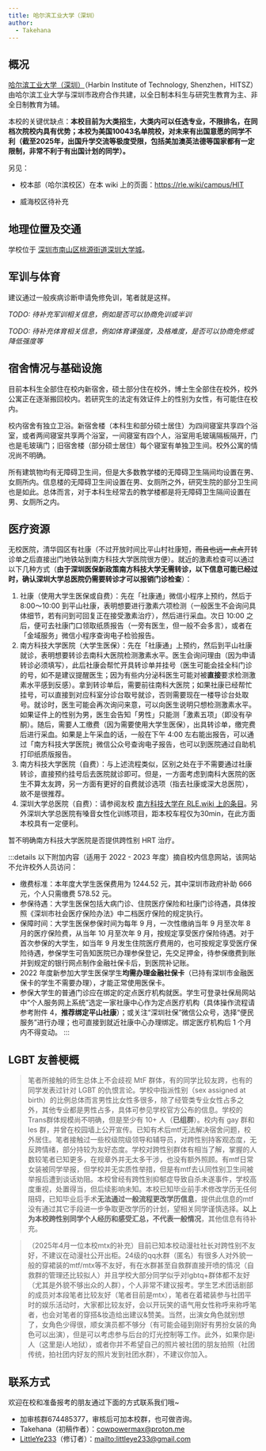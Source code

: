 ```yaml
---
title: 哈尔滨工业大学（深圳）
author:
  - Takehana
---
```


## 概况

[哈尔滨工业大学（深圳）](https://www.hitsz.edu.cn)（Harbin Institute of Technology, Shenzhen，HITSZ）由哈尔滨工业大学与深圳市政府合作共建，以全日制本科生与研究生教育为主、非全日制教育为辅。

本校的关键优缺点：**本校目前为大类招生，大类内可以任选专业，不限排名，在同档次院校内具有优势；本校为美国10043名单院校，对未来有出国意愿的同学不利（截至2025年，出国升学交流等极度受限，包括美加澳英法德等国家都有一定限制，非常不利于有出国计划的同学）。**

另见：

- 校本部（哈尔滨校区）在本 wiki 上的页面：<https://rle.wiki/campus/HIT>

- 威海校区待补充

## 地理位置及交通

学校位于 [深圳市南山区桃源街道深圳大学城](https://amap.com/place/B02F37V7ZQ)。

## 军训与体育

建议通过一般疾病诊断申请免修免训，笔者就是这样。

_TODO: 待补充军训相关信息，例如是否可以协商免训或半训_

_TODO: 待补充体育相关信息，例如体育课强度，及格难度，是否可以协商免修或降低强度等_

## 宿舍情况与基础设施

目前本科生全部住在校内新宿舍，硕士部分住在校外，博士生全部住在校外，校外公寓正在逐渐搬回校内。若研究生的法定有效证件上的性别为女性，有可能住在校内。

校内宿舍有独立卫浴。新宿舍楼（本科生和部分硕士居住）为四间寝室共享四个浴室，或者两间寝室共享两个浴室，一间寝室有四个人，浴室用毛玻璃隔板隔开，门也是毛玻璃门；旧宿舍楼（部分硕士居住）每个寝室有单独卫生间。校外公寓的情况尚不明确。

所有建筑物均有无障碍卫生间，但是大多数教学楼的无障碍卫生隔间均设置在男、女厕所内。信息楼的无障碍卫生间设置在男、女厕所之外，研究生院的部分卫生间也是如此。总体而言，对于本科生经常去的教学楼都是将无障碍卫生隔间设置在男、女厕所之内。

## 医疗资源

无校医院，清华园区有社康（不过开放时间比平山村社康短，~~而且也远一点点~~开转诊单之后直接出门地铁站到南方科技大学医院很方便）。就近的激素检查可以通过以下几种方式（**由于深圳医保新政策南方科技大学无需转诊，以下信息可能已经过时，确认深圳大学总医院仍需要转诊才可以报销门诊检查**）：

1. 社康（使用大学生医保或自费）：先在「社康通」微信小程序上预约，然后于 8:00～10:00 到平山社康，表明想要进行激素六项检测（一般医生不会询问具体细节，若有问到可回复正在接受激素治疗），然后进行采血。次日 10:00 之后，便可去社康门口领取纸质报告（一旁有医生，但一般不会多言），或者在「金域服务」微信小程序查询电子检验报告。
2. 南方科技大学医院（大学生医保）：先在「社康通」上预约，然后到平山社康就诊，表明想要转诊去南科大医院检测激素水平。医生会询问理由（因为申请转诊必须填写），此后社康会帮忙开具转诊单并挂号（医生可能会挂全科门诊的号，如不是建议提醒医生；因为有些内分泌科医生可能对被**直接**要求检测激素水平感到反感）。拿到转诊单后，需要前往南科大医院；如果社康已经帮忙挂号，可以直接到对应科室分诊台取号就诊，否则需要现在一楼导诊台处取号。就诊时，医生可能会再次询问来意，可以向医生说明只想检测激素水平。如果证件上的性别为男，医生会告知「男性」只能测「激素五项」（即没有孕酮）。随后，需要人工缴费（因为需要使用大学生医保），出具转诊单，缴完费后进行采血。如果是上午采血的话，一般在下午 4:00 左右能出报告，可以通过「南方科技大学医院」微信公众号查询电子报告，也可以到医院通过自助机打印纸质版报告。
3. 南方科技大学医院（自费）：与上述流程类似，区别之处在于不需要通过社康转诊，直接预约挂号后去医院就诊即可。但是，一方面考虑到南科大医院的医生不算太友跨，另一方面有更好的自费就诊选项（指去社康或深大总医院），故不是很推荐。
4. 深圳大学总医院（自费）：请参阅友校 [南方科技大学在 RLE.wiki 上的条目](https://rle.wiki/campus/SUSTech.html#%E5%8C%BB%E7%96%97)。另外深圳大学总医院有嗓音女性化训练项目，距本校车程仅为30min，在此方面本校具有一定便利。

暂不明确南方科技大学医院是否提供跨性别 HRT 治疗。

:::details 以下附加内容（适用于 2022 - 2023 年度）摘自校内信息网站，该网站不允许校外人员访问：

- 缴费标准：本年度大学生医保费用为 1244.52 元，其中深圳市政府补助 666 元，个人只需缴费 578.52 元。
- 参保待遇：大学生医保包括大病门诊、住院医疗保险和社康门诊待遇，具体按照《深圳市社会医疗保险办法》中二档医疗保险的规定执行。
- 保障时间：大学生医保参保时间为每年 9 月，一次性缴纳当年 9 月至次年 8 月的医疗保险费，从当年 10 月至次年 9 月，按规定享受医疗保险待遇。对于首次参保的大学生，如当年 9 月发生住院医疗费用的，也可按规定享受医疗保险待遇，参保学生可告知医院已办理参保登记，先交足押金，待参保缴费到账并到规定的银行网点制作金融社保卡后，到医院补记账。
- 2022 年度新参加大学生医保学生**均需办理金融社保卡**（已持有深圳市金融医保卡的学生不需要办理），才能正常使用医保卡。
- 参保大学生的普通门诊应在绑定的定点医疗机构就医。学生可登录社保局网站中“个人服务网上系统”选定一家社康中心作为定点医疗机构（具体操作流程请参考附件 4，**推荐绑定平山社康**）；或关注“深圳社保”微信公众号，选择“便民服务”进行办理；也可直接到就近社康中心办理绑定。绑定医疗机构后 1 个月内不得变动。
:::

## LGBT 友善梗概

> 笔者所接触的师生总体上不会歧视 MtF 群体，有的同学比较友跨，也有的同学发表过针对 LGBT 的仇恨言论。学校中指派性别（sex assigned at birth）的比例总体而言男性比女性多很多，除了经管类专业女性占多之外，其他专业都是男性占多，具体可参见学校官方公布的信息。学校的Trans群体规模尚不明确，但是至少有 10+ 人（**已组群**）。校内有 gay 群和 les 群，并曾在校园墙上公开宣传。已知有术后mtf无法解决宿舍问题，校外居住。笔者接触过一些校级院级领导和辅导员，对跨性别持客观态度，无反跨情绪，部分持较为友好态度。学校对跨性别群体有相当了解，掌握的人数较笔者已知更多，在规章外并无太多干涉，也没有额外照顾。有mtf日常女装被同学举报，但学校并无实质性举措，但是有mtf去认同性别卫生间被举报后遭到谈话劝阻。本校曾经有跨性别抑郁症导致自杀未遂事件，学校高度重视，处置得当，但后续影响未知。本校已知毕业前手术修改学历无任何阻碍，已知毕业后手术**无法通过一般流程更改学历信息**，提供此信息的mtf没有通过其它手段进一步争取更改学历的计划，望相关同学谨慎选择。**以上为本校跨性别同学个人经历和感受汇总，不代表一般情况**，其他信息有待补充。

> （2025年4月一位本校mtx的补充）目前已知本校动漫社社长对跨性别不友好，不建议在动漫社公开出柜。24级的qq水群（匿名）有很多人对外貌一般的穿裙装的mtf/mtx等不友好，有在水群甚至自救群直接开喷的情况（自救群的管理还比较拟人）并且学校大部分同学似乎对lgbtq+群体都不友好（尤其是外貌不够出众的人群），个人非常不建议报考。学生艺术团话剧部的成员对本段笔者比较友好（笔者目前是mtx），笔者在着裙装参与社团平时的娱乐活动时，大家都比较友好，会以开玩笑的语气用女性称呼来称呼笔者，也会对笔者的穿搭&妆造给出建议&赞美。当然，出演女角色就别想了，女角色少得很，顺女演员都不够分（有可能会碰到刚好有男扮女装的角色可以出演），但是可以考虑参与后台的灯光控制等工作。此外，如果你是i人（这里是i人地狱），或者你并不希望自己的照片被社团的朋友拍照（社团传统，拍社团内好友的照片发到社团水群），不建议你加入。

## 联系方式

欢迎在校和准备报考的朋友通过下面的方式联系我们哦~

- 加审核群674485377，审核后可加本校群，也可做咨询。
- Takehana（初稿作者）：<cowpowermax@proton.me>
- [LittleYe233](https://github.com/LittleYe233)（修订者）：<mailto:littleye233@gmail.com>
